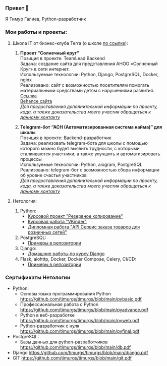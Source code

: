 ### Привет 👋

Я Тимур Галиев, Python-разработчик

### Мои работы и проекты:
1. Школа IT от бизнес-клуба Terra (о школе [по ссылке](https://schoolterra.ru/itschool)):

   1. **Проект "Солнечный круг"**  
      Позиция в проекте: TeamLead Backend  
      Задача: создание сайта для представления АНОО «Солнечный Круг» в сети интернет.  
      Используемые технологии: Python, Django, PostgreSQL, Docker, nginx    
      Реализовано: сайт с возможностью посетителям помогать материальными средствами детям с нарушениями развития. [Ссылка](https://www.new.slkrug.ru/)  
      [Behance сайта](https://www.behance.net/gallery/168737717/solnechnyj-krug)  
      *Для предоставления дополнительной информации по проекту, кода, а также доказательства моего участия обращаться к [данному контакту](https://t.me/MicoDi)*
      
   3. **Telegram-бот “АСН (Автоматизированная система найма)” для школы**  
      Позиция в проекте: Backend-разработчик  
      Задача: реализовать telegram-бота для школы с помощью которого можно будет выявить трудности, с которыми сталкиваются участники, а также улучшить и автоматизировать процессы  
      Используемые технологии: Python, aiogram, PostgreSQL  
      Реализовано: telegram-бот с возможностью сбора информации об уровне счастья участников  
      *Для предоставления дополнительной информации по проекту, кода, а также доказательства моего участия обращаться к [данному контакту](https://t.me/MicoDi)* 
2. Нетология:
   1. Python:  
       * [Курсовой проект "Резервное копирование"](https://github.com/timurgs/diplom-work.git)
       * [Курсовая работа "VKinder"](https://github.com/timurgs/diplom-prof.git)
       * [Дипломная работа "API Сервис заказа товаров для розничных сетей"](https://github.com/timurgs/api-order-goods.git)
   2. PostgreSQL:
       * [Примеры в репозитории](https://github.com/timurgs/db-homeworks.git)
   3. Django:
       * [Домашние работы по курсу Django](https://github.com/timurgs/dj-homeworks.git)
   4. Flask, aiohttp, Docker, Docker Compose, Celery, CI/CD:
       * [Примеры в репозитории](https://github.com/timurgs/py-web-dev.git)
 
### Сертификаты Нетологии
* Python:
   * Основы языка программирования Python https://github.com/timurgs/timurgs/blob/main/pybasic.pdf
   * Профессиональная работа с Python https://github.com/timurgs/timurgs/blob/main/pyadvance.pdf
   * Python в веб-разработке https://github.com/timurgs/timurgs/blob/main/pyweb.pdf
   * Python-разработчик с нуля https://github.com/timurgs/timurgs/blob/main/pyfinal.pdf
* PostgreSQL:
   * Базы данных для python-разработчиков https://github.com/timurgs/timurgs/blob/main/db.pdf
* Django https://github.com/timurgs/timurgs/blob/main/django.pdf
* GIT https://github.com/timurgs/timurgs/blob/main/git.pdf
